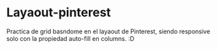 # Layaout-pinterest

Practica de grid basndome en el layaout de Pinterest, siendo responsive solo con la propiedad auto-fill en columns. :D 